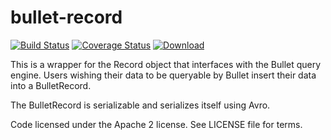# bullet-record

[![Build Status](https://travis-ci.org/yahoo/bullet-record.svg?branch=master)](https://travis-ci.org/yahoo/bullet-record) [![Coverage Status](https://coveralls.io/repos/github/yahoo/bullet-record/badge.svg?branch=master)](https://coveralls.io/github/yahoo/bullet-record?branch=master) [![Download](https://api.bintray.com/packages/yahoo/maven/bullet-record/images/download.svg) ](https://bintray.com/yahoo/maven/bullet-record/_latestVersion)


This is a wrapper for the Record object that interfaces with the Bullet
query engine. Users wishing their data to be queryable by Bullet insert
their data into a BulletRecord.

The BulletRecord is serializable and serializes itself using Avro.

Code licensed under the Apache 2 license. See LICENSE file for terms.
